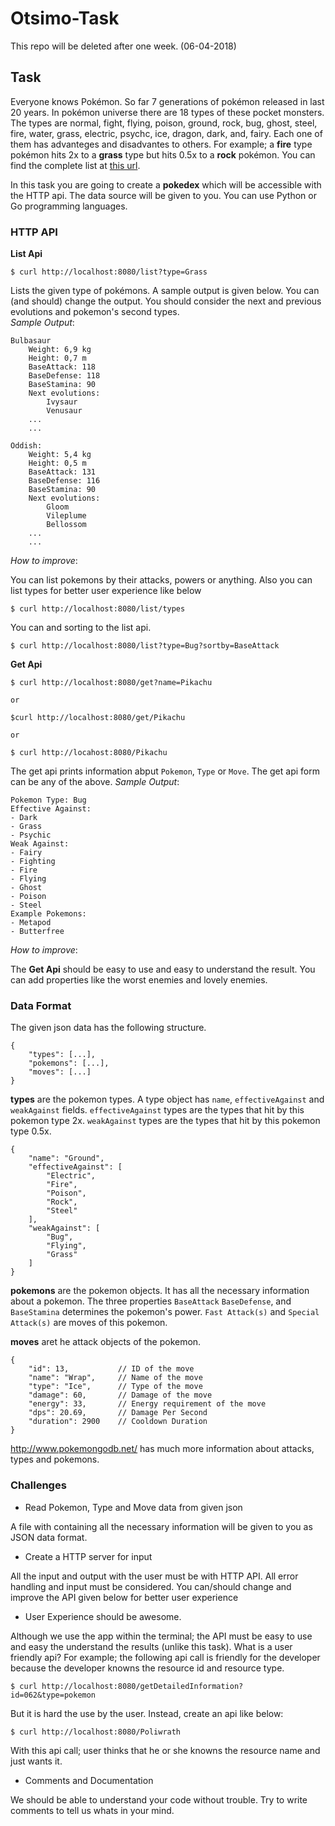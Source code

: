 # Otsimo-Task

This repo will be deleted after one week. (06-04-2018)

## Task

Everyone knows Pokémon. So far 7 generations of pokémon released in last 20 years. In pokémon universe there are 18 types of these pocket monsters. 
The types are normal, fight, flying, poison, ground, rock, bug, ghost, steel, fire, water, grass, electric, psychc, ice, dragon, dark, and, fairy. Each one of them has advanteges and disadvantes to others. For example; a **fire** type pokémon hits 2x to a **grass** type but hits 0.5x to a **rock** pokémon. You can find the complete list at [this url](http://unrealitymag.com/wp-content/uploads/2014/11/fylyCdC.png).

In this task you are going to create a **pokedex** which will be accessible with the HTTP api. The data source will be given to you. You can use Python or Go programming languages.


### HTTP API

**List Api**

    $ curl http://localhost:8080/list?type=Grass

Lists the given type of pokémons. A sample output is given below. You can (and should) change the output. You should consider the next and previous evolutions and pokemon's second types.  
_Sample Output_:

    Bulbasaur
        Weight: 6,9 kg
        Height: 0,7 m
        BaseAttack: 118
        BaseDefense: 118
        BaseStamina: 90
        Next evolutions:
            Ivysaur
            Venusaur
        ...
        ...

    Oddish:
        Weight: 5,4 kg
        Height: 0,5 m
        BaseAttack: 131
        BaseDefense: 116
        BaseStamina: 90
        Next evolutions:
            Gloom
            Vileplume
            Bellossom
        ...
        ...

_How to improve_:

You can list pokemons by their attacks, powers or anything. 
Also you can list types for better user experience like below

    $ curl http://localhost:8080/list/types

You can and sorting to the list api.
    
    $ curl http://localhost:8080/list?type=Bug?sortby=BaseAttack


**Get Api**

    $ curl http://localhost:8080/get?name=Pikachu

    or
    
    $curl http://localhost:8080/get/Pikachu
    
    or 

    $ curl http://locahost:8080/Pikachu


The get api prints information abput `Pokemon`, `Type` or `Move`. The get api form can be any of the above.
_Sample Output_:

    Pokemon Type: Bug
    Effective Against:
    - Dark
    - Grass
    - Psychic
    Weak Against:
    - Fairy
    - Fighting
    - Fire
    - Flying
    - Ghost
    - Poison
    - Steel
    Example Pokemons:
    - Metapod
    - Butterfree

_How to improve_:

The **Get Api** should be easy to use and easy to understand the result. You can add properties like the worst enemies and lovely enemies. 


### Data Format

The given json data has the following structure.

    {
        "types": [...],
        "pokemons": [...],
        "moves": [...]
    }


**types** are the pokemon types. A type object has `name`, `effectiveAgainst` and `weakAgainst` fields. `effectiveAgainst` types are the types that hit by this pokemon type 2x. `weakAgainst` types are the types that hit by this pokemon type 0.5x.

    {
        "name": "Ground",
        "effectiveAgainst": [
            "Electric",
            "Fire",
            "Poison",
            "Rock",
            "Steel"
        ],
        "weakAgainst": [
            "Bug",
            "Flying",
            "Grass"
        ]
    }

**pokemons** are the pokemon objects. It has all the necessary information about a pokemon. The three properties `BaseAttack` `BaseDefense`, and `BaseStamina` determines the pokemon's power.
`Fast Attack(s)` and `Special Attack(s)` are moves of this pokemon.

**moves** aret he attack objects of the pokemon.

    {
        "id": 13,           // ID of the move
        "name": "Wrap",     // Name of the move
        "type": "Ice",      // Type of the move
        "damage": 60,       // Damage of the move
        "energy": 33,       // Energy requirement of the move
        "dps": 20.69,       // Damage Per Second
        "duration": 2900    // Cooldown Duration
    }

http://www.pokemongodb.net/ has much more information about attacks, types and pokemons.

### Challenges

- Read Pokemon, Type and Move data from given json

A file with containing all the necessary information will be given to you as JSON data format.

- Create a HTTP server for input

All the input and output with the user must be with HTTP API. All error handling and input must be considered.
You can/should change and improve the API given below for better user experience

- User Experience should be awesome.

Although we use the app within the terminal; the API must be easy to use and easy the understand the results (unlike this task). What is a user friendly api? For example; the following api call is friendly for the developer because the developer knowns the resource id and resource type.

    $ curl http://localhost:8080/getDetailedInformation?id=062&type=pokemon

But it is hard the use by the user. Instead, create an api like below: 

    $ curl http://localhost:8080/Poliwrath

With this api call; user thinks that he or she knowns the resource name and just wants it.

- Comments and Documentation

We should be able to understand your code without trouble. Try to write comments to tell us whats in your mind. 
